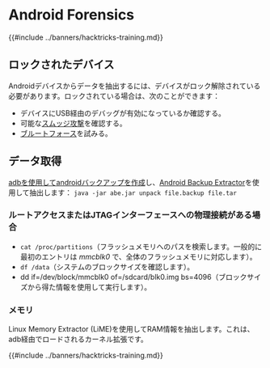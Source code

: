 # Android Forensics

{{#include ../banners/hacktricks-training.md}}

## ロックされたデバイス

Androidデバイスからデータを抽出するには、デバイスがロック解除されている必要があります。ロックされている場合は、次のことができます：

- デバイスにUSB経由のデバッグが有効になっているか確認する。
- 可能な[スムッジ攻撃](https://www.usenix.org/legacy/event/woot10/tech/full_papers/Aviv.pdf)を確認する。
- [ブルートフォース](https://www.cultofmac.com/316532/this-brute-force-device-can-crack-any-iphones-pin-code/)を試みる。

## データ取得

[adbを使用してandroidバックアップを作成](../mobile-pentesting/android-app-pentesting/adb-commands.md#backup)し、[Android Backup Extractor](https://sourceforge.net/projects/adbextractor/)を使用して抽出します： `java -jar abe.jar unpack file.backup file.tar`

### ルートアクセスまたはJTAGインターフェースへの物理接続がある場合

- `cat /proc/partitions`（フラッシュメモリへのパスを検索します。一般的に最初のエントリは _mmcblk0_ で、全体のフラッシュメモリに対応します）。
- `df /data`（システムのブロックサイズを確認します）。
- dd if=/dev/block/mmcblk0 of=/sdcard/blk0.img bs=4096（ブロックサイズから得た情報を使用して実行します）。

### メモリ

Linux Memory Extractor (LiME)を使用してRAM情報を抽出します。これは、adb経由でロードされるカーネル拡張です。

{{#include ../banners/hacktricks-training.md}}
